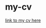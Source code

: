 # my-cv
[link to my cv here](https://drive.google.com/file/d/12__5jvBjDfQEDYbhu4plnIreV_4QzHkl/view?usp=sharing)
